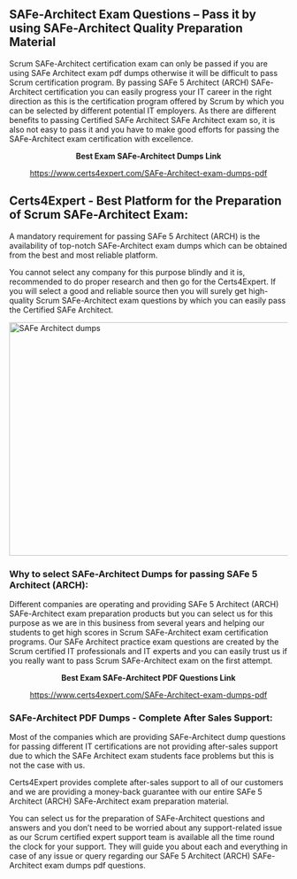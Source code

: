 <h2><strong>SAFe-Architect Exam Questions &ndash; Pass it by using SAFe-Architect Quality Preparation Material</strong></h2>
<p>Scrum SAFe-Architect certification exam can only be passed if you are using SAFe Architect exam pdf dumps otherwise it will be difficult to pass Scrum certification program. By passing SAFe 5 Architect (ARCH) SAFe-Architect certification you can easily progress your IT career in the right direction as this is the certification program offered by Scrum by which you can be selected by different potential IT employers. As there are different benefits to passing Certified SAFe Architect SAFe Architect exam so, it is also not easy to pass it and you have to make good efforts for passing the SAFe-Architect exam certification with excellence.</p>
<p style="text-align: center;"><strong>Best Exam SAFe-Architect Dumps Link</strong></p>
<p style="text-align: center;"><a href="https://www.certs4expert.com/SAFe-Architect-exam-dumps-pdf">https://www.certs4expert.com/SAFe-Architect-exam-dumps-pdf</a></p>
<h2><strong>Certs4Expert - Best Platform for the Preparation of Scrum SAFe-Architect Exam:&nbsp; </strong></h2>
<p>A mandatory requirement for passing SAFe 5 Architect (ARCH) is the availability of top-notch SAFe-Architect exam dumps which can be obtained from the best and most reliable platform.</p>
<p>You cannot select any company for this purpose blindly and it is, recommended to do proper research and then go for the Certs4Expert. If you will select a good and reliable source then you will surely get high-quality Scrum SAFe-Architect exam questions by which you can easily pass the Certified SAFe Architect.</p>
<p><img style="display: block; margin-left: auto; margin-right: auto;" src="https://i.imgur.com/cCy1yN2.png" alt="SAFe Architect dumps" width="750" height="422" /></p>
<h3><strong>Why to select SAFe-Architect Dumps for passing SAFe 5 Architect (ARCH):</strong></h3>
<p>Different companies are operating and providing SAFe 5 Architect (ARCH) SAFe-Architect exam preparation products but you can select us for this purpose as we are in this business from several years and helping our students to get high scores in Scrum SAFe-Architect exam certification programs. Our SAFe Architect practice exam questions are created by the Scrum certified IT professionals and IT experts and you can easily trust us if you really want to pass Scrum SAFe-Architect exam on the first attempt.</p>
<p style="text-align: center;"><strong>Best Exam SAFe-Architect PDF Questions Link</strong></p>
<p style="text-align: center;"><a href="https://www.certs4expert.com/SAFe-Architect-exam-dumps-pdf">https://www.certs4expert.com/SAFe-Architect-exam-dumps-pdf</a></p>
<h3><strong>SAFe-Architect PDF Dumps - Complete After Sales Support:</strong></h3>
<p>Most of the companies which are providing SAFe-Architect dump questions for passing different IT certifications are not providing after-sales support due to which the SAFe Architect exam students face problems but this is not the case with us.</p>
<p>Certs4Expert provides complete after-sales support to all of our customers and we are providing a money-back guarantee with our entire SAFe 5 Architect (ARCH) SAFe-Architect exam preparation material.</p>
<p>You can select us for the preparation of SAFe-Architect questions and answers and you don&rsquo;t need to be worried about any support-related issue as our Scrum certified expert support team is available all the time round the clock for your support. They will guide you about each and everything in case of any issue or query regarding our SAFe 5 Architect (ARCH) SAFe-Architect exam dumps pdf questions.</p>
